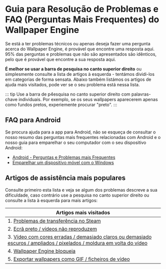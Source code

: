 # Guia para Resolução de Problemas e FAQ (Perguntas Mais Frequentes) do Wallpaper Engine
Se está a ter problemas técnicos ou apenas deseja fazer uma pergunta acerca do Wallpaper Engine, é provável que encontre uma resposta aqui. 95% das perguntas e problemas que não são apresentados são idênticos, pelo que é provável que encontre a sua resposta aqui.

**É melhor se usar a barra de pesquisa no canto superior direito** ou simplesmente consulte a lista de artigos à esquerda - tentámos dividi-los em categorias de forma sensata. Abaixo também listámos os artigos de ajuda mais visitados, pode ver se o seu problema está nessa lista.

::: tip
Use a barra de p4esquisa no canto superior direito com palavras-chave individuais. Por exemplo, se os seus wallpapers aparecerem apenas como fundos pretos, experiemente procurar "preto".
:::

## FAQ para Android

Se procura ajuda para a app para Android, não se esqueça de consultar o nosso resumo das perguntas mais frequentes relacionadas com Android e o nosso guia para emparelhar o seu computador com o seu dispositivo Android:

* [Android - Perguntas e Problemas mais Frequentes](mobile/faq.html)
* [Emparelhar um dispositivo móvel com o Windows](mobile/pairing.html)

## Artigos de assistência mais populares

Consulte primeiro esta lista e veja se algum dos problemas descreve a sua dificuldade, caso contrário use a pesquisa no canto superior direito ou consulte a lista à esquerda para mais artigos:

| **Artigos mais visitados**                                                                                                                      |
| ----------------------------------------------------------------------------------------------------------------------------------------------- |
| 1. [Problemas de transferência no Steam](steam/download.html)                                                                                   |
| 2. [Ecrã preto / vídeos não reproduzem](noshow/notplaying.html)                                                                                 |
| 3. [Vídeo com cores erradas / demasiado claros ou demasiado escuros / ampliados / pixelados / moldura em volta do vídeo](videos/artifacts.html) |
| 4. [Wallpaper Engine bloqueia](crash/application.html)                                                                                          |
| 5. [Exportar wallpapers como GIF / ficheiros de vídeo](functionality/export.html)                                                               |

